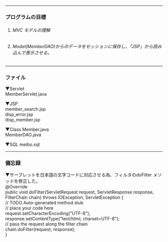 - - -
### プログラムの目標
1. ###### MVC モデルの理解
2. ###### Model(MemberDAO)からのデータをセッションに保存し、「JSP」から読み込んで表示させる。
- - -
### ファイル

▼Servlet  
MemberServlet.java

▼JSP  
member_search.jsp  
disp_error.jsp  
disp_member.jsp  

▼Class
Member.java  
MemberDAO.java  

▼SQL
meibo.sql  

- - -
### 備忘録
▼サーブレットを日本語の文字コードに対応させる為、フィルタのdoFilter メソッドを修正した。  
@Override  
public void doFilter(ServletRequest request, ServletResponse   response, FilterChain chain) throws IOException,   ServletException {  
    // TODO Auto-generated method stub  
    // place your code here  
    request.setCharacterEncoding("UTF-8");  
    response.setContentType("text/html; charset=UTF-8");  
    // pass the request along the filter chain  
    chain.doFilter(request, response);  
}  
